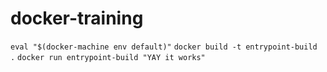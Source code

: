 # docker-training

`eval "$(docker-machine env default)"`
`docker build -t entrypoint-build .`
`docker run entrypoint-build "YAY it works"`

